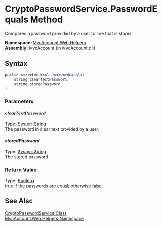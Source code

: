 CryptoPasswordService.PasswordEquals Method
===========================================
Compares a password provided by a user to one that is stored.

**Namespace:** [MvcAccount.Web.Helpers][1]  
**Assembly:** MvcAccount (in MvcAccount.dll)

Syntax
------

```csharp
public override bool PasswordEquals(
	string clearTextPassword,
	string storedPassword
)
```

### Parameters

#### *clearTextPassword*
Type: [System.String][2]  
The password in clear text provided by a user.

#### *storedPassword*
Type: [System.String][2]  
The stored password.

### Return Value
Type: [Boolean][3]  
true if the passwords are equal; otherwise false.

See Also
--------
[CryptoPasswordService Class][4]  
[MvcAccount.Web.Helpers Namespace][1]  

[1]: ../README.md
[2]: http://msdn2.microsoft.com/en-us/library/s1wwdcbf
[3]: http://msdn2.microsoft.com/en-us/library/a28wyd50
[4]: README.md